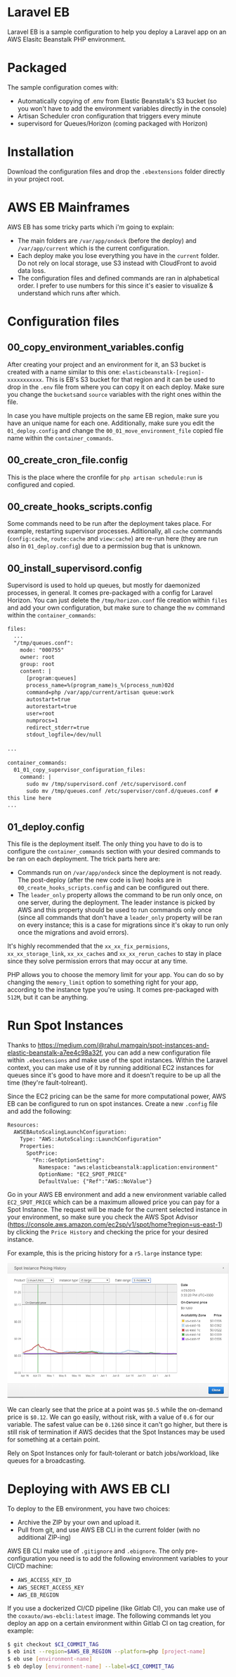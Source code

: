 # Laravel EB
Laravel EB is a sample configuration to help you deploy a Laravel app on an AWS Elasitc Beanstalk PHP environment.

# Packaged
The sample configuration comes with:
* Automatically copying of .env from Elastic Beanstalk's S3 bucket (so you won't have to add the environment variables directly in the console)
* Artisan Scheduler cron configuration that triggers every minute
* supervisord for Queues/Horizon (coming packaged with Horizon)

# Installation
Download the configuration files and drop the `.ebextensions` folder directly in your project root.

# AWS EB Mainframes
AWS EB has some tricky parts which i'm going to explain:
* The main folders are `/var/app/ondeck` (before the deploy) and `/var/app/current` which is the current configuration.
* Each deploy make you lose everything you have in the `current` folder. Do not rely on local storage, use S3 instead with CloudFront to avoid data loss.
* The configuration files and defined commands are ran in alphabetical order. I prefer to use numbers for this since it's easier to visualize & understand which runs after which.

# Configuration files
## 00_copy_environment_variables.config
After creating your project and an environment for it, an S3 bucket is created with a name similar to this one: `elasticbeanstalk-[region]-xxxxxxxxxxx`. This is EB's S3 bucket for that region and it can be used to drop in the `.env` file from where you can copy it on each deploy. Make sure you change the `buckets`and `source` variables with the right ones within the file.

In case you have multiple projects on the same EB region, make sure you have an unique name for each one. Additionally, make sure you edit the `01_deploy.config` and change the `00_01_move_environment_file` copied file name within the `container_commands`.

## 00_create_cron_file.config
This is the place where the cronfile for `php artisan schedule:run` is configured and copied.

## 00_create_hooks_scripts.config
Some commands need to be run after the deployment takes place. For example, restarting supervisor processes. Aditionally, all `cache` commands (`config:cache`, `route:cache` and `view:cache`) are re-run here (they are run also in `01_deploy.config`) due to a permission bug that is unknown.

## 00_install_supervisord.config
Supervisord is used to hold up queues, but mostly for daemonized processes, in general. It comes pre-packaged with a config for Laravel Horizon. You can just delete the `/tmp/horizon.conf` file creation within `files` and add your own configuration, but make sure to change the `mv` command within the `container_commands`:

```config
files:
  ...
  "/tmp/queues.conf":
    mode: "000755"
    owner: root
    group: root
    content: |
      [program:queues]
      process_name=%(program_name)s_%(process_num)02d
      command=php /var/app/current/artisan queue:work
      autostart=true
      autorestart=true
      user=root
      numprocs=1
      redirect_stderr=true
      stdout_logfile=/dev/null

...

container_commands:
  01_01_copy_supervisor_configuration_files:
    command: |
      sudo mv /tmp/supervisord.conf /etc/supervisord.conf
      sudo mv /tmp/queues.conf /etc/supervisor/conf.d/queues.conf # this line here
...
```

## 01_deploy.config
This file is the deployment itself. The only thing you have to do is to configure the `container_commands` section with your desired commands to be ran on each deployment. The trick parts here are:
* Commands run on `/var/app/ondeck` since the deployment is not ready. The post-deploy (after the new code is live) hooks are in `00_create_hooks_scripts.config` and can be configured out there.
* The `leader_only` property allows the command to be run only once, on one server, during the deployment. The leader instance is picked by AWS and this property should be used to run commands only once (since all commands that don't have a `leader_only` property will be ran on every instance; this is a case for migrations since it's okay to run only once the migrations and avoid errors).

It's highly recommended that the `xx_xx_fix_permisions`, `xx_xx_storage_link`, `xx_xx_caches` and `xx_xx_rerun_caches` to stay in place since they solve permission errors that may occur at any time.

PHP allows you to choose the memory limit for your app. You can do so by changing the `memory_limit` option to something right for your app, according to the instance type you're using. It comes pre-packaged with `512M`, but it can be anything.

# Run Spot Instances
Thanks to https://medium.com/@rahul.mamgain/spot-instances-and-elastic-beanstalk-a7ee4c98a32f, you can add a new configuration file within `.ebextensions` and make use of the spot instances. Within the Laravel context, you can make use of it by running additional EC2 instances for queues since it's good to have more and it doesn't require to be up all the time (they're fault-tolreant).

Since the EC2 pricing can be the same for more computational power, AWS EB can be configured to run on spot instances. Create a new `.config` file and add the following:
```config
Resources:
  AWSEBAutoScalingLaunchConfiguration:
    Type: "AWS::AutoScaling::LaunchConfiguration"
    Properties:
      SpotPrice:
        "Fn::GetOptionSetting":
          Namespace: "aws:elasticbeanstalk:application:environment"
          OptionName: "EC2_SPOT_PRICE"
          DefaultValue: {"Ref":"AWS::NoValue"}
```

Go in your AWS EB environment and add a new environment variable called `EC2_SPOT_PRICE` which can be a maximum allowed price you can pay for a Spot Instance. The request will be made for the current selected instance in your environment, so make sure you check the AWS Spot Advisor (https://console.aws.amazon.com/ec2sp/v1/spot/home?region=us-east-1) by clicking the `Price History` and checking the price for your desired instance.

For example, this is the pricing history for a `r5.large` instance type:

![](images/spot.png)

We can clearly see that the price at a point was `$0.5` while the on-demand price is `$0.12`. We can go easily, without risk, with a value of `0.6` for our variable. The safest value can be `0.1260` since it can't go higher, but there is still risk of termination if AWS decides that the Spot Instances may be used for something at a certain point.

Rely on Spot Instances only for fault-tolerant or batch jobs/workload, like queues for a broadcasting.

# Deploying with AWS EB CLI
To deploy to the EB environment, you have two choices:
* Archive the ZIP by your own and upload it.
* Pull from git, and use AWS EB CLI in the current folder (with no additional ZIP-ing)

AWS EB CLI make use of `.gitignore` and `.ebignore`. The only pre-configuration you need is to add the following environment variables
to your CI/CD machine:
* `AWS_ACCESS_KEY_ID`
* `AWS_SECRET_ACCESS_KEY`
* `AWS_EB_REGION`

If you use a dockerized CI/CD pipeline (like Gitlab CI), you can make use of the `coxauto/aws-ebcli:latest` image. The following commands let you deploy an app on a certain environment within Gitlab CI on tag creation, for example:
```bash
$ git checkout $CI_COMMIT_TAG
$ eb init --region=$AWS_EB_REGION --platform=php [project-name]
$ eb use [environment-name]
$ eb deploy [environment-name] --label=$CI_COMMIT_TAG
```